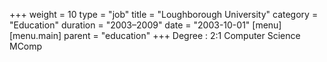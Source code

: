 +++
weight = 10
type = "job"
title = "Loughborough University"
category = "Education"
duration = "2003–2009"
date = "2003-10-01"
[menu]
  [menu.main]
    parent = "education"
+++
Degree
: 2:1 Computer Science MComp

